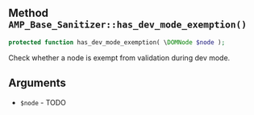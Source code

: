 ## Method `AMP_Base_Sanitizer::has_dev_mode_exemption()`

```php
protected function has_dev_mode_exemption( \DOMNode $node );
```

Check whether a node is exempt from validation during dev mode.


## Arguments

* `$node` - TODO
